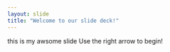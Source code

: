```yaml
---
layout: slide
title: "Welcome to our slide deck!"
---
```

this is my awsome slide
Use the right arrow to begin!
